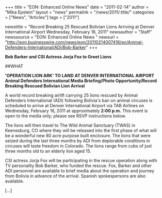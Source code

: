 +++
title = "EON: Enhanced Online News"
date = "2011-02-14"
author = "Mika Epstein"
layout = "news"
permalink = "/news/2011/:title/"
categories = ["News", "Articles"]
tags = ["2011"]

newstitle = "Record Breaking 25 Rescued Bolivian Lions Arriving at Denver International Airport Wednesday, February 16, 2011"
newsauthor = "Staff"
newssource = "EON: Enhanced Online News "
newsurl = "http://eon.businesswire.com/news/eon/20110214007416/en/Animal-Defenders-International/ADI/Bob-Barker"
+++

**Bob Barker and CSI Actress Jorja Fox to Greet Lions**

##WHAT

**'OPERATION LION ARK' TO LAND AT DENVER INTERNATIONAL AIRPORT  
Animal Defenders International Media Briefing/Photo Opportunity/Record Breaking Rescued Bolivian Lion Arrival**

A world record breaking airlift carrying 25 lions rescued by Animal Defenders International (ADI) following Bolivia's ban on animal circuses is scheduled to arrive at Denver International Airport via TAB Airlines on Wednesday, February 16, 2011 at approximately **2:00 p.m.** This event is open to the media only; please see RSVP instructions below.

The lions will then travel to The Wild Animal Sanctuary (TWAS) in Keenesburg, CO where they will be released into the first phase of what will be a wonderful new 80 acre purpose built enclosure. The lions that were seized during the last three months by ADI from deplorable conditions in circuses will taste freedom in Colorado. The lions range from cubs of just three months old to an elderly lion aged 15.

CSI actress Jorja Fox will be participating in the rescue operation along with TV personality Bob Barker, who funded the rescue. Fox, Barker and other ADI personnel are available to brief media about the operation and journey from Bolivia in advance of the arrival. Spanish spokespersons are also available.

[...]

